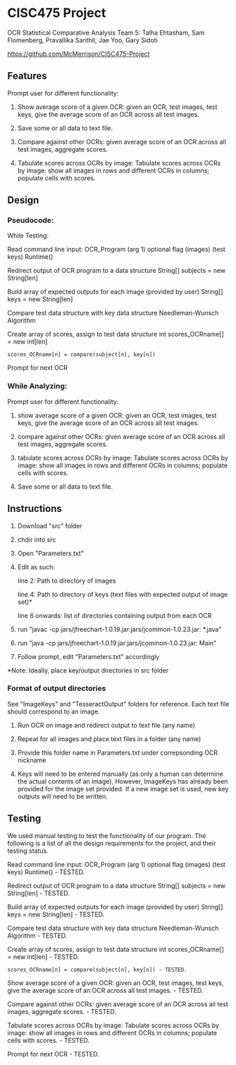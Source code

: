 # CISC475 Project
OCR Statistical Comparative Analysis
Team 5: Talha Ehtasham, Sam Flomenberg, Pravallika Santhil, Jae Yoo, Gary Sidoti


https://github.com/McMerrison/CISC475-Project 


## Features
Prompt user for different functionality:

1) Show average score of a given OCR: given an OCR, test images, test keys, give the average score of an OCR across all test images.

2) Save some or all data to text file.

3) Compare against other OCRs: given average score of an OCR across all test images, aggregate scores.

4) Tabulate scores across OCRs by image: Tabulate scores across OCRs by image: show all images in rows and different OCRs in columns; populate cells with scores.

## Design
### Pseudocode: 
While Testing:

Read command line input: OCR_Program (arg 1) optional flag (images) (test keys)
	Runtime()
	
Redirect output of OCR program to a data structure 
	String[] subjects = new String[len]
	
Build array of expected outputs for each image (provided by user)
	String[] keys = new String[len]
	
Compare test data structure with key data structure
	Needleman-Wunsch Algorithm
	
Create array of scores, assign to test data structure
	int scores_OCRname[] = new int[len]
	
	scores_OCRname[n] = compare(subject[n], key[n])
Prompt for next OCR



### While Analyzing:
Prompt user for different functionality:

1) show average score of a given OCR: given an OCR, test images, test keys, give the average score of an OCR across all test images.

2) compare against other OCRs: given average score of an OCR across all test images, aggregate scores.

3) tabulate scores across OCRs by image: Tabulate scores across OCRs by image: show all images in rows and different OCRs in columns; populate cells with scores.

4) Save some or all data to text file.

## Instructions
1. Download "src" folder

2. chdir into src

4. Open "Parameters.txt"

5. Edit as such:

	line 2: Path to directory of images
	
	line 4: Path to directory of keys (text files with expected output of image set)*
	
	line 6 onwards: list of directories containing output from each OCR
	

6. run "javac -cp jars/jfreechart-1.0.19.jar:jars/jcommon-1.0.23.jar: *.java"
7. run "java -cp jars/jfreechart-1.0.19.jar:jars/jcommon-1.0.23.jar: Main"

8. Follow prompt, edit "Parameters.txt" accordingly

*Note: Ideally, place key/output directories in src folder

### Format of output directories
See "ImageKeys" and "TesseractOutput" folders for reference. Each text file should correspond to an image.

1. Run OCR on image and redirect output to text file (any name)

2. Repeat for all images and place text files in a folder (any name)

3. Provide this folder name in Parameters.txt under correpsonding OCR nickname

4. Keys will need to be entered manually (as only a human can determine the actual contents of an image). However, ImageKeys has already been provided for the image set provided. If a new image set is used, new key outputs will need to be written.


## Testing

We used manual testing to test the functionality of our program. The following is a list of all the design requirements for the project, and their testing status.

Read command line input: OCR_Program (arg 1) optional flag (images) (test keys)
	Runtime() - TESTED.
	
Redirect output of OCR program to a data structure 
	String[] subjects = new String[len] - TESTED.
	
Build array of expected outputs for each image (provided by user)
	String[] keys = new String[len] - TESTED.
	
Compare test data structure with key data structure
	Needleman-Wunsch Algorithm - TESTED.
	
Create array of scores, assign to test data structure
	int scores_OCRname[] = new int[len] - TESTED.
	
	scores_OCRname[n] = compare(subject[n], key[n]) - TESTED.
	
Show average score of a given OCR: given an OCR, test images, test keys, give the average score of an OCR across all test images.  - TESTED.

Compare against other OCRs: given average score of an OCR across all test images, aggregate scores.  - TESTED.

Tabulate scores across OCRs by image: Tabulate scores across OCRs by image: show all images in rows and different OCRs in columns; populate cells with scores.  - TESTED.

Prompt for next OCR  - TESTED.
